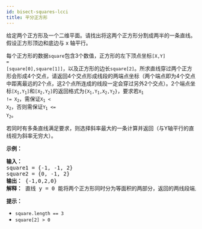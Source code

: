 ```yaml
---
id: bisect-squares-lcci
title: 平分正方形
---
```

给定两个正方形及一个二维平面。请找出将这两个正方形分割成两半的一条直线。假设正方形顶边和底边与 x 轴平行。

每个正方形的数据<code>square</code>包含3个数值，正方形的左下顶点坐标<code>[X,Y] = [square[0],square[1]]</code>，以及正方形的边长<code>square[2]</code>。所求直线穿过两个正方形会形成4个交点，请返回4个交点形成线段的两端点坐标（两个端点即为4个交点中距离最远的2个点，这2个点所连成的线段一定会穿过另外2个交点）。2个端点坐标<code>[X<sub>1</sub>,Y<sub>1</sub>]</code>和<code>[X<sub>2</sub>,Y<sub>2</sub>]</code>的返回格式为<code>{X<sub>1</sub>,Y<sub>1</sub>,X<sub>2</sub>,Y<sub>2</sub>}</code>，要求若<code>X<sub>1</sub> != X<sub>2</sub></code>，需保证<code>X<sub>1</sub> &lt; X<sub>2</sub></code>，否则需保证<code>Y<sub>1</sub> &lt;= Y<sub>2</sub></code>。

若同时有多条直线满足要求，则选择斜率最大的一条计算并返回（与Y轴平行的直线视为斜率无穷大）。

**示例：**


<pre><strong>输入：</strong><br/>square1 = {-1, -1, 2}<br/>square2 = {0, -1, 2}<br/><strong>输出：</strong> {-1,0,2,0}<br/><strong>解释：</strong> 直线 y = 0 能将两个正方形同时分为等面积的两部分，返回的两线段端点为[-1,0]和[2,0]<br/></pre>

**提示：**


- <code>square.length == 3</code>
- <code>square[2] &gt; 0</code>
